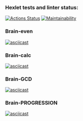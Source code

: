 ### Hexlet tests and linter status:
[![Actions Status](https://github.com/Anton-Sekachev/frontend-project-44/workflows/hexlet-check/badge.svg)](https://github.com/Anton-Sekachev/frontend-project-44/actions)
[![Maintainability](https://api.codeclimate.com/v1/badges/0b51ba71de1b4b4d7418/maintainability)](https://codeclimate.com/github/Anton-Sekachev/frontend-project-44/maintainability)

### Brain-even
[![asciicast](https://asciinema.org/a/YQAtIrigynT3LvEmpAFIGxPUt.svg)](https://asciinema.org/a/YQAtIrigynT3LvEmpAFIGxPUt)

### Brain-calc
[![asciicast](https://asciinema.org/a/dNrC2ISvsaZ1d7WSBv4KjZBAb.svg)](https://asciinema.org/a/dNrC2ISvsaZ1d7WSBv4KjZBAb)

### Brain-GCD
[![asciicast](https://asciinema.org/a/MNOIkXDNQXOwejDB62RIStTu6.svg)](https://asciinema.org/a/MNOIkXDNQXOwejDB62RIStTu6)

### Brain-PROGRESSION
[![asciicast](https://asciinema.org/a/ZxDtE3g1Ne5LjPHkZ2uYG9MQz.svg)](https://asciinema.org/a/ZxDtE3g1Ne5LjPHkZ2uYG9MQz)
